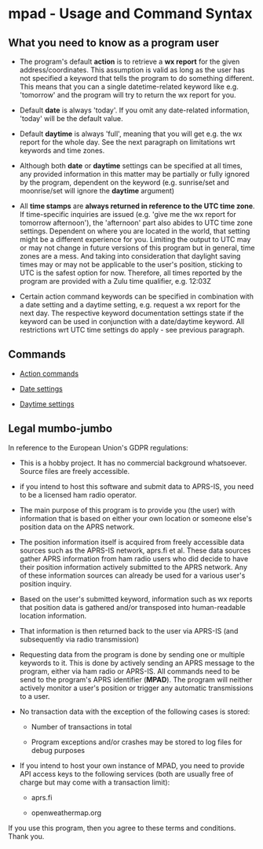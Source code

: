 # mpad - Usage and Command Syntax

## What you need to know as a program user

- The program's default __action__ is to retrieve a __wx report__ for the given address/coordinates. This assumption is valid as long as the user has not specified a keyword that tells the program to do something different. This means that you can a single datetime-related keyword like e.g. 'tomorrow' and the program will try to return the wx report for you.

- Default __date__ is always 'today'. If you omit any date-related information, 'today' will be the default value.

- Default __daytime__ is always 'full', meaning that you will get e.g. the wx report for the whole day. See the next paragraph on limitations wrt keywords and time zones.

- Although both __date__ or __daytime__ settings can be specified at all times, any provided information in this matter may be partially or fully ignored by the program, dependent on the keyword (e.g. sunrise/set and moonrise/set will ignore the __daytime__ argument)

- All __time stamps__ are __always returned in reference to the UTC time zone__. If time-specific inquiries are issued (e.g. 'give me the wx report for tomorrow afternoon'), the 'afternoon' part also abides to UTC time zone settings. Dependent on where you are located in the world, that setting might be a different experience for you. Limiting the output to UTC may or may not change in future versions of this program but in general, time zones are a mess. And taking into consideration that daylight saving times may or may not be applicable to the user's position, sticking to UTC is the safest option for now. Therefore, all times reported by the program are provided with a Zulu time qualifier, e.g. 12:03Z

- Certain action command keywords can be specified in combination with a date setting and a daytime setting, e.g. request a wx report for the next day. The respective keyword documentation settings state if the keyword can be used in conjunction with a date/daytime keyword. All restrictions wrt UTC time settings do apply - see previous paragraph.

## Commands

- [Action commands](command_keywords/action_commands.md)

- [Date settings](command_keywords/date_keywords.md)

- [Daytime settings](command_keywords/daytime_keywords.md)

## Legal mumbo-jumbo

In reference to the European Union's GDPR regulations:

- This is a hobby project. It has no commercial background whatsoever. Source files are freely accessible.

- if you intend to host this software and submit data to APRS-IS, you need to be a licensed ham radio operator.

- The main purpose of this program is to provide you (the user) with information that is based on either your own location or someone else's position data on the APRS network. 

- The position information itself is acquired from freely accessible data sources such as the APRS-IS network, aprs.fi et al. These data sources gather APRS information from ham radio users who did decide to have their position information actively submitted to the APRS network. Any of these information sources can already be used for a various user's position inquiry.

- Based on the user's submitted keyword, information such as wx reports that position data is gathered and/or transposed into human-readable location information.

- That information is then returned back to the user via APRS-IS (and subsequently via radio transmission)

- Requesting data from the program is done by sending one or multiple keywords to it. This is done by actively sending an APRS message to the program, either via ham radio or APRS-IS. All commands need to be send to the program's APRS identifier (__MPAD__). The program will neither actively monitor a user's position or trigger any automatic transmissions to a user.

- No transaction data with the exception of the following cases is stored:

  - Number of transactions in total

  - Program exceptions and/or crashes may be stored to log files for debug purposes

- If you intend to host your own instance of MPAD, you need to provide API access keys to the following services (both are usually free of charge but may come with a transaction limit):

  - aprs.fi

  - openweathermap.org

If you use this program, then you agree to these terms and conditions. Thank you.
